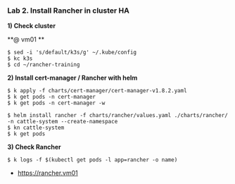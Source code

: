 ### Lab 2. Install Rancher in cluster HA

**1) Check cluster**

**@ vm01 **

~~~
$ sed -i 's/default/k3s/g' ~/.kube/config
$ kc k3s
$ cd ~/rancher-training
~~~

**2) Install cert-manager / Rancher with helm**

~~~
$ k apply -f charts/cert-manager/cert-manager-v1.8.2.yaml
$ k get pods -n cert-manager
$ k get pods -n cert-manager -w

$ helm install rancher -f charts/rancher/values.yaml ./charts/rancher/ -n cattle-system --create-namespace
$ kn cattle-system
$ k get pods
~~~

**3) Check Rancher**

~~~
$ k logs -f $(kubectl get pods -l app=rancher -o name)
~~~
- https://rancher.vm01
